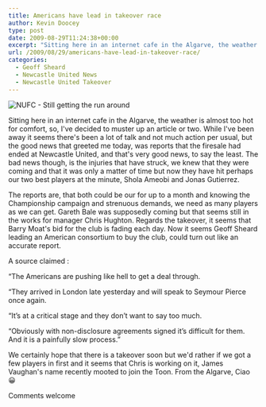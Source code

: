 ```yaml
---
title: Americans have lead in takeover race
author: Kevin Doocey
type: post
date: 2009-08-29T11:24:38+00:00
excerpt: "Sitting here in an internet cafe in the Algarve, the weather is almost too hot for comfort, so, I've decided to muster up an article or two. While I've been away.."
url: /2009/08/29/americans-have-lead-in-takeover-race/
categories:
  - Geoff Sheard
  - Newcastle United News
  - Newcastle United Takeover
---
```


![NUFC - Still getting the run around](https://4.bp.blogspot.com/_hE1fLQMVB88/RqTatVfo2uI/AAAAAAAACAI/uEye84xwsaQ/s400/ST+JAMES+PARK+DENTRO.jpg)

Sitting here in an internet cafe in the Algarve, the weather is almost too hot for comfort, so, I've decided to muster up an article or two. While I've been away it seems there's been a lot of talk and not much action per usual, but the good news that greeted me today, was reports that the firesale had ended at Newcastle United, and that's very good news, to say the least. The bad news though, is the injuries that have struck, we knew that they were coming and that it was only a matter of time but now they have hit perhaps our two best players at the minute, Shola Ameobi and Jonas Gutierrez.

The reports are, that both could be our for up to a month and knowing the Championship campaign and strenuous demands, we need as many players as we can get. Gareth Bale was supposedly coming but that seems still in the works for manager Chris Hughton. Regards the takeover, it seems that Barry Moat's bid for the club is fading each day. Now it seems Geoff Sheard leading an American consortium to buy the club, could turn out like an accurate report.

A source claimed :

“The Americans are pushing like hell to get a deal through.

“They arrived in London late yesterday and will speak to Seymour Pierce once again.

“It’s at a critical stage and they don’t want to say too much.

“Obviously with non-disclosure agreements signed it’s difficult for them. And it is a painfully slow process.”

We certainly hope that there is a takeover soon but we'd rather if we got a few players in first and it seems that Chris is working on it, James Vaughan's name recently mooted to join the Toon. From the Algarve, Ciao 😀

Comments welcome
